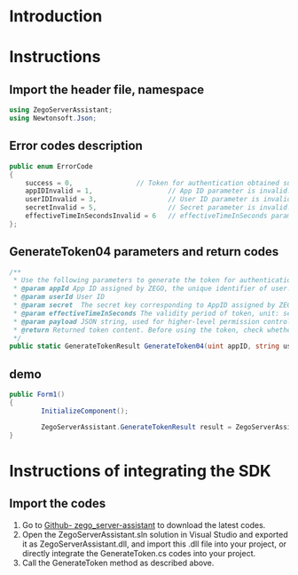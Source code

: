 # Introduction

# Instructions

## Import the header file, namespace

```c#
using ZegoServerAssistant;
using Newtonsoft.Json;
```


## Error codes description

```c#
public enum ErrorCode
{
	success = 0,  				// Token for authentication obtained successfully.
	appIDInvalid = 1,   				// App ID parameter is invalid.
	userIDInvalid = 3,  				// User ID parameter is invalid.
	secretInvalid = 5,  				// Secret parameter is invalid.
	effectiveTimeInSecondsInvalid = 6  	// effectiveTimeInSeconds parameter is invalid.
};
```

## GenerateToken04 parameters and return codes

```c#
/**
 * Use the following parameters to generate the token for authentication when accessing to ZEGO service
 * @param appId App ID assigned by ZEGO, the unique identifier of user.
 * @param userId User ID
 * @param secret  The secret key corresponding to AppID assigned by ZEGO. Please keep it carefully.
 * @param effectiveTimeInSeconds The validity period of token, unit: second
 * @param payload JSON string, used for higher-level permission control. If you need this function, you can contact zego technical support
 * @return Returned token content. Before using the token, check whether the errorInfo field is SUCCESS. The actual token content is stored in the token field.
 */
public static GenerateTokenResult GenerateToken04(uint appID, string userID, string secret, long effectiveTimeInSeconds, string payload)
```

## demo

```c#
public Form1()
{
		InitializeComponent();

		ZegoServerAssistant.GenerateTokenResult result = ZegoServerAssistant.ServerAssistant.GenerateToken04(1, "111", "12345678900987654321123456789012", 3600, "");
}
```

# Instructions of integrating the SDK

## Import the codes 

1. Go to [Github- zego_server-assistant](https://github.com/zegoim/zego_server_assistant) to download the latest codes.
2. Open the ZegoServerAssistant.sln solution in Visual Studio and exported it as  ZegoServerAssistant.dll, and import this .dll file into your project, or directly integrate the  GenerateToken.cs codes into your project.
3. Call the GenerateToken method as described above.
